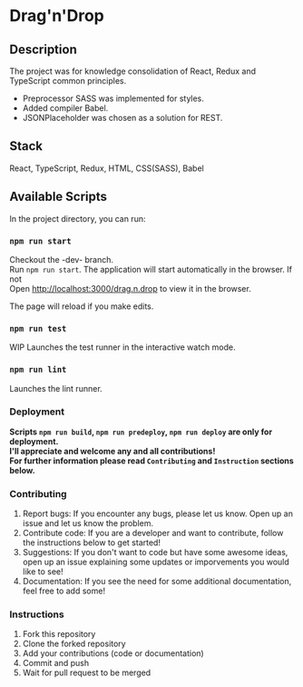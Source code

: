 # Drag'n'Drop

## Description

The project was for knowledge consolidation of React, Redux and TypeScript common principles.

- Preprocessor SASS was implemented for styles.
- Added compiler Babel.
- JSONPlaceholder was chosen as a solution for REST.

## Stack

React, TypeScript, Redux, HTML, CSS(SASS), Babel

## Available Scripts

In the project directory, you can run:

### `npm run start`

Checkout the -dev- branch.\
Run `npm run start`. The application will start automatically in the browser. If not\
Open [http://localhost:3000/drag.n.drop](http://localhost:3000/drag.n.drop) to view it in the browser.

The page will reload if you make edits.

### `npm run test`

WIP
Launches the test runner in the interactive watch mode.

### `npm run lint`

Launches the lint runner.

### Deployment

**Scripts `npm run build`, `npm run predeploy`, `npm run deploy` are only for deployment.**\
**I'll appreciate and welcome any and all contributions!**\
**For further information please read `Contributing` and `Instruction` sections below.**

### Contributing

1. Report bugs: If you encounter any bugs, please let us know. Open up an issue and let us know the problem.
2. Contribute code: If you are a developer and want to contribute, follow the instructions below to get started!
3. Suggestions: If you don't want to code but have some awesome ideas, open up an issue explaining some updates or imporvements you would like to see!
4. Documentation: If you see the need for some additional documentation, feel free to add some!

### Instructions

1. Fork this repository
2. Clone the forked repository
3. Add your contributions (code or documentation)
4. Commit and push
5. Wait for pull request to be merged